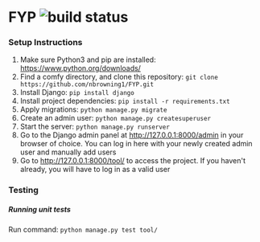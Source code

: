 # FYP   ![build status](https://travis-ci.org/nbrowning1/FYP.svg?branch=master)
### Setup Instructions
1. Make sure Python3 and pip are installed: https://www.python.org/downloads/
2. Find a comfy directory, and clone this repository: `git clone https://github.com/nbrowning1/FYP.git`
3. Install Django: `pip install django`
4. Install project dependencies: `pip install -r requirements.txt`
5. Apply migrations: `python manage.py migrate`
6. Create an admin user: `python manage.py createsuperuser`
7. Start the server: `python manage.py runserver`
8. Go to the Django admin panel at http://127.0.0.1:8000/admin in your browser of choice. You can log in here with your newly created admin user and manually add users
9. Go to http://127.0.0.1:8000/tool/ to access the project. If you haven't already, you will have to log in as a valid user

### Testing
##### Running unit tests
Run command: `python manage.py test tool/`